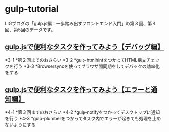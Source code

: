 # gulp-tutorial
LIGブログの「gulp.js編：一歩踏み出すフロントエンド入門」の第３回、第４回、第5回のデータです。  

## [gulp.jsで便利なタスクを作ってみよう【デバッグ編】](http://liginc.co.jp/250164)

*3-1
  *第２回までのおさらい
*3-2
  *gulp-htmlhintをつかってHTML構文チェックを行う
*3-3
  *Browsersyncを使ってブラウザ間同期をしてデバックの効率化をする
  

## [gulp.jsで便利なタスクを作ってみよう【エラーと通知編】](http://liginc.co.jp/252645)
*4-1
  *第３回までのおさらい
*4-2
  *gulp-notifyをつかってデスクトップに通知を行う
*4-3
  *gulp-plumberをつかってタスク内でエラーが起きても処理を止めないようにする
